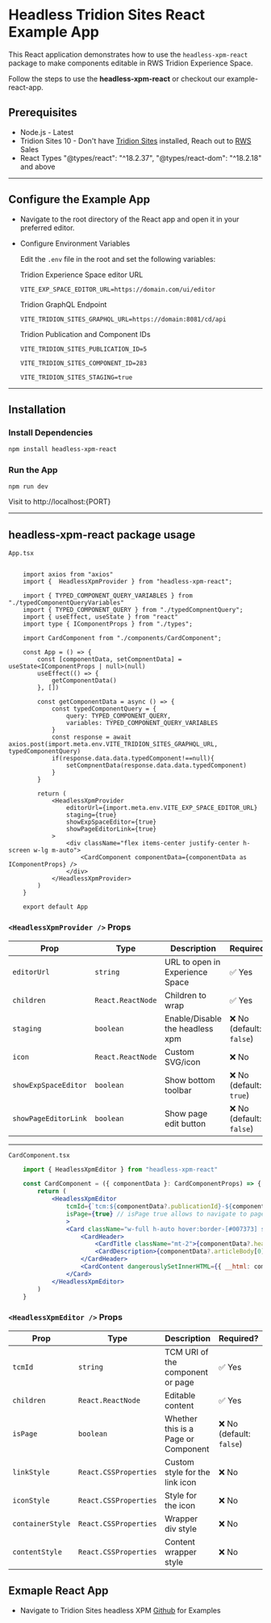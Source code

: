 # Headless Tridion Sites React Example App

This React application demonstrates how to use the `headless-xpm-react` package to make components editable in RWS Tridion Experience Space.

Follow the steps to use the **headless-xpm-react** or checkout our example-react-app.

##  Prerequisites

- Node.js - Latest
- Tridion Sites 10 - Don't have <a href="https://www.rws.com/content-management/tridion/sites/" target="_blank">Tridion Sites</a> installed, Reach out to <a href="https://rws.com" title="rws" target="_blank">RWS</a> Sales
- React Types "@types/react": "^18.2.37", "@types/react-dom": "^18.2.18" and above

---

## Configure the Example App

- Navigate to the root directory of the React app and open it in your preferred editor.

- Configure Environment Variables

    Edit the `.env` file in the root and set the following variables:

    Tridion Experience Space editor URL

    ```env
    VITE_EXP_SPACE_EDITOR_URL=https://domain.com/ui/editor
    ```

    Tridion GraphQL Endpoint

    ```env
    VITE_TRIDION_SITES_GRAPHQL_URL=https://domain:8081/cd/api
    ```

    Tridion Publication and Component IDs

    ```env
    VITE_TRIDION_SITES_PUBLICATION_ID=5

    VITE_TRIDION_SITES_COMPONENT_ID=283
    ```

    ```env
    VITE_TRIDION_SITES_STAGING=true
    ```
---

## Installation

### Install Dependencies
        
```sh
npm install headless-xpm-react
```

### Run the App

    npm run dev
		
Visit to http://localhost:{PORT}		
		
---		
		
	

	
## headless-xpm-react package usage	
 
`App.tsx`

```tsx

    import axios from "axios"
    import {  HeadlessXpmProvider } from "headless-xpm-react";

    import { TYPED_COMPONENT_QUERY_VARIABLES } from "./typedComponentQueryVariables"
    import { TYPED_COMPONENT_QUERY } from "./typedCompnentQuery";
    import { useEffect, useState } from "react"
    import type { IComponentProps } from "./types";

    import CardComponent from "./components/CardComponent";

    const App = () => {
        const [componentData, setCompnentData] = useState<IComponentProps | null>(null)
        useEffect(() => {
            getComponentData()
        }, [])

        const getComponentData = async () => {
            const typedComponentQuery = {
                query: TYPED_COMPONENT_QUERY,
                variables: TYPED_COMPONENT_QUERY_VARIABLES
            }
            const response = await axios.post(import.meta.env.VITE_TRIDION_SITES_GRAPHQL_URL, typedComponentQuery)
            if(response.data.data.typedComponent!==null){
                setCompnentData(response.data.data.typedComponent)
            }
        }

        return (
            <HeadlessXpmProvider 
                editorUrl={import.meta.env.VITE_EXP_SPACE_EDITOR_URL}
                staging={true} 
                showExpSpaceEditor={true} 
                showPageEditorLink={true}
            >
                <div className="flex items-center justify-center h-screen w-lg m-auto">
                    <CardComponent componentData={componentData as IComponentProps} />
                </div>
            </HeadlessXpmProvider>
        )
    }

    export default App
```

### `<HeadlessXpmProvider />` Props


| Prop                 | Type                  | Description                     | Required?               |
| -------------------- | --------------------- | ------------------------------- | ----------------------- |
| `editorUrl`          | `string`              | URL to open in Experience Space | ✅ Yes                   |
| `children`           | `React.ReactNode`     | Children to wrap                | ✅ Yes                   |
| `staging`            | `boolean`             | Enable/Disable the headless xpm | ❌ No (default: `false`) | 
| `icon`               | `React.ReactNode`     | Custom SVG/icon                 | ❌ No                    |
| `showExpSpaceEditor` | `boolean`             | Show bottom toolbar             | ❌ No (default: `true`)  |
| `showPageEditorLink` | `boolean`             | Show page edit button           | ❌ No (default: `false`) |

---

`CardComponent.tsx`

```jsx
    import { HeadlessXpmEditor } from "headless-xpm-react"

    const CardComponent = ({ componentData }: CardComponentProps) => {
        return (
            <HeadlessXpmEditor 
                tcmId={`tcm:${componentData?.publicationId}-${componentData?.itemId}`}
                isPage={true} // isPage true allows to navigate to page and false navigates to Component
                >
                <Card className="w-full h-auto hover:border-[#007373] shadow-lg">
                    <CardHeader>
                        <CardTitle className="mt-2">{componentData?.headline}</CardTitle>
                        <CardDescription>{componentData?.articleBody[0]?.subheading}</CardDescription>
                    </CardHeader>
                    <CardContent dangerouslySetInnerHTML={{ __html: componentData?.articleBody[0]?.content?.html as string }} />
                </Card>
            </HeadlessXpmEditor>
        )
    }

```

### `<HeadlessXpmEditor />` Props

| Prop                 | Type                  | Description                         | Required?                     |
| ---------------------| ----------------------| ----------------------------------- | --------------------------    |
| `tcmId`              | `string`              | TCM URI of the component or page    | ✅ Yes                       |
| `children`           | `React.ReactNode`     | Editable content                    | ✅ Yes                       |
| `isPage`             | `boolean`             | Whether this is a Page or Component | ❌ No (default: `false`)     |
| `linkStyle`          | `React.CSSProperties` | Custom style for the link icon      | ❌ No                        |
| `iconStyle`          | `React.CSSProperties` | Style for the icon                  | ❌ No                        |
| `containerStyle`     | `React.CSSProperties` | Wrapper div style                   | ❌ No                        |
| `contentStyle`       | `React.CSSProperties` | Content wrapper style               | ❌ No                        |



## Exmaple React App

- Navigate to Tridion Sites headless XPM <a href="https://github.com/ComponentContentAlliance/TridionSites-Utilities-xpm-minimal-react/tree/main/examples" target="_blank">Github</a> for Examples 